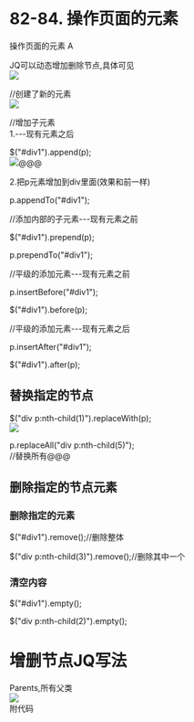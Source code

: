 # 82-84. 操作页面的元素

操作页面的元素 A

JQ可以动态增加删除节点,具体可见<br />![](https://cdn.nlark.com/yuque/0/2019/png/349894/1562336647015-f10d06ee-c0a4-48bd-a116-2e6b6d4a6d51.png#align=left&display=inline&height=619&originHeight=978&originWidth=436&status=done&width=276)

//创建了新的元素<br />![](https://cdn.nlark.com/yuque/0/2019/png/349894/1562336647113-b9f853d5-65b2-4a24-a2aa-1f1afd4bbf8e.png#align=left&display=inline&height=494&originHeight=973&originWidth=1149&status=done&width=583)


//增加子元素	<br />1.---现有元素之后

$("#div1").append(p);<br />![](https://cdn.nlark.com/yuque/0/2019/png/349894/1562336647211-71049dd0-0d67-49c1-917a-724044952a2d.png#align=left&display=inline&height=28&originHeight=32&originWidth=1036&status=done&width=902)@@@

2.把p元素增加到div里面(效果和前一样)

p.appendTo("#div1");

//添加内部的子元素---现有元素之前

$("#div1").prepend(p);

p.prependTo("#div1");

//平级的添加元素---现有元素之前

p.insertBefore("#div1");

$("#div1").before(p);

//平级的添加元素---现有元素之后

p.insertAfter("#div1");

$("#div1").after(p);




<a name="658af9f2"></a>
## 替换指定的节点
$("div p:nth-child(1)").replaceWith(p);<br />![](https://cdn.nlark.com/yuque/0/2019/png/349894/1562336647318-8da66022-dd85-4d79-adb7-d62be672924f.png#align=left&display=inline&height=401&originHeight=915&originWidth=1308&status=done&width=573)



p.replaceAll("div p:nth-child(5)");<br />//替换所有@@@
<a name="04bbcc63"></a>
## 删除指定的节点元素

<a name="c5fe6d5a"></a>
### 删除指定的元素

$("#div1").remove();//删除整体

$("div p:nth-child(3)").remove();//删除其中一个

<a name="fa4ef6e6"></a>
### 清空内容

$("#div1").empty();

$("div p:nth-child(2)").empty();

<a name="73b0fe74"></a>
# 增删节点JQ写法
Parents,所有父类<br />![](https://cdn.nlark.com/yuque/0/2019/png/349894/1562336647422-717d2fc6-7d94-4744-a353-b45ae7470471.png#align=left&display=inline&height=406&originHeight=1020&originWidth=1199&status=done&width=477)<br />附代码
